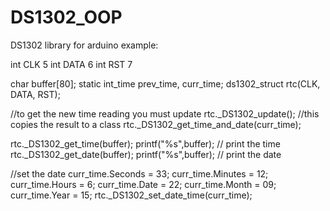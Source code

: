 # DS1302_OOP
DS1302 library for arduino
example:

int CLK 5
int DATA 6
int RST 7

char buffer[80];
static int_time prev_time, curr_time;
ds1302_struct rtc(CLK, DATA, RST);

//to get the new time reading you must update
rtc._DS1302_update();
//this copies the result to a class
rtc._DS1302_get_time_and_date(curr_time);

rtc._DS1302_get_time(buffer);
printf("%s",buffer); // print the time
rtc._DS1302_get_date(buffer);
printf("%s",buffer); // print the date

//set the date
curr_time.Seconds = 33;
curr_time.Minutes = 12;
curr_time.Hours = 6;
curr_time.Date = 22;
curr_time.Month = 09;
curr_time.Year = 15;
rtc._DS1302_set_date_time(curr_time);
